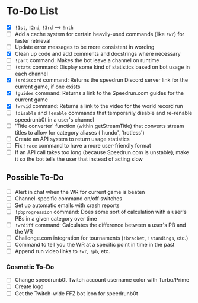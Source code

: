 # To-Do List

- [x] `!1st`, `!2nd`, `!3rd` --> `!nth`
- [ ] Add a cache system for certain heavily-used commands (like `!wr`) for faster retrieval
- [ ] Update error messages to be more consistent in wording
- [x] Clean up code and add comments and docstrings where necessary
- [ ] `!part` command: Makes the bot leave a channel on runtime
- [ ] `!stats` command: Display some kind of statistics based on bot usage in each channel
- [x] `!srdiscord` command: Returns the speedrun Discord server link for the current game, if one exists
- [x] `!guides` command: Returns a link to the Speedrun.com guides for the current game
- [x] `!wrvid` command: Returns a link to the video for the world record run
- [ ] `!disable` and `!enable` commands that temporarily disable and re-renable speedrunb0t in a user's channel
- [ ] 'Title converter' function (within getStreamTitle) that converts stream titles to allow for category aliases ('hundo', 'trotless')
- [ ] Create an API system to return usage statistics
- [ ] Fix `!race` command to have a more user-friendly format
- [ ] If an API call takes too long (because Speedrun.com is unstable), make it so the bot tells the user that instead of acting slow

## Possible To-Do

- [ ] Alert in chat when the WR for current game is beaten
- [ ] Channel-specific command on/off switches
- [ ] Set up automatic emails with crash reports
- [ ] `!pbprogression` command: Does some sort of calculation with a user's PBs in a given category over time
- [ ] `!wrdiff` command: Calculates the difference between a user's PB and the WR
- [ ] Challonge.com integration for tournaments (`!bracket`, `!standings`, etc.)
- [ ] Command to tell you the WR at a specific point in time in the past
- [ ] Append run video links to `!wr`, `!pb`, etc.

### Cosmetic To-Do
- [ ] Change speedrunb0t Twitch account username color with Turbo/Prime
- [ ] Create logo
- [ ] Get the Twitch-wide FFZ bot icon for speedrunb0t
